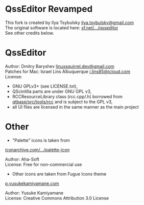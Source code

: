 # QssEditor Revamped
This fork is created by Ilya Tsybulsky <ilya.tsybulsky@gmail.com>  
The original software is located here: [sf.net/.../qsseditor](https://sourceforge.net/projects/qsseditor/)  
See other credits below.

# QssEditor
Author: Dmitry Baryshev <linuxsquirrel.dev@gmail.com>  
Patches for Mac: Israel Lins Albuquerque <i.lins85@icloud.com>  
License:  
 * GNU GPLv3+ (see LICENSE.txt),  
 * QScintilla parts are under GNU GPL v3,  
 * RCCResourceLibrary class (rcc.cpp/.h) borrowed from [qtbase/src/tools/rcc](https://github.com/qt/qtbase/tree/dev/src/tools/rcc) and is subject to the GPL v3,  
 * all UI files are licensed in the same manner as the main project

# Other
 * "Palette" icons is taken from

[iconarchive.com/.../palette-icon](http://www.iconarchive.com/show/perfect-design-icons-by-aha-soft/palette-icon.html)

Author: Aha-Soft  
License: Free for non-commercial use  

 * Other icons are taken from Fugue Icons theme  

[p.yusukekamiyamane.com](http://p.yusukekamiyamane.com/)

Author: Yusuke Kamiyamane  
License: Creative Commons Attribution 3.0 License
